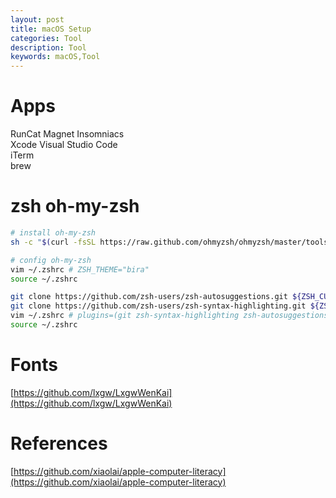 ```yaml
---
layout: post
title: macOS Setup
categories: Tool
description: Tool
keywords: macOS,Tool
---
```


# Apps
RunCat Magnet Insomniacs  
Xcode Visual Studio Code  
iTerm  
brew  

# zsh oh-my-zsh
```sh
# install oh-my-zsh
sh -c "$(curl -fsSL https://raw.github.com/ohmyzsh/ohmyzsh/master/tools/install.sh)"

# config oh-my-zsh
vim ~/.zshrc # ZSH_THEME="bira"
source ~/.zshrc

git clone https://github.com/zsh-users/zsh-autosuggestions.git ${ZSH_CUSTOM:-~/.oh-my-zsh/custom}/plugins/zsh-autosuggestions
git clone https://github.com/zsh-users/zsh-syntax-highlighting.git ${ZSH_CUSTOM:-~/.oh-my-zsh/custom}/plugins/zsh-syntax-highlighting
vim ~/.zshrc # plugins=(git zsh-syntax-highlighting zsh-autosuggestions)
source ~/.zshrc 
```

# Fonts
[https://github.com/lxgw/LxgwWenKai](https://github.com/lxgw/LxgwWenKai)


# References
[https://github.com/xiaolai/apple-computer-literacy](https://github.com/xiaolai/apple-computer-literacy)  
